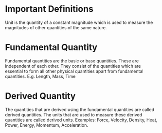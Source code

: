 # Important Definitions

Unit is the quantity of a constant magnitude which is used to measure the magnitudes of other quantities of the same nature.

# Fundamental Quantity

Fundamental quantities are the basic or base quantities. These are independent of each other. They consist of the quantities which are essential to form all other physical quantities apart from fundamental quantities.
E.g. Length, Mass, Time

# Derived Quantity

The quantities that are derived using the fundamental quantities are called derived quantities. The units that are used to measure these derived quantities are called derived units. 
Examples: Force, Velocity, Density, Heat, Power, Energy, Momentum, Acceleration.
